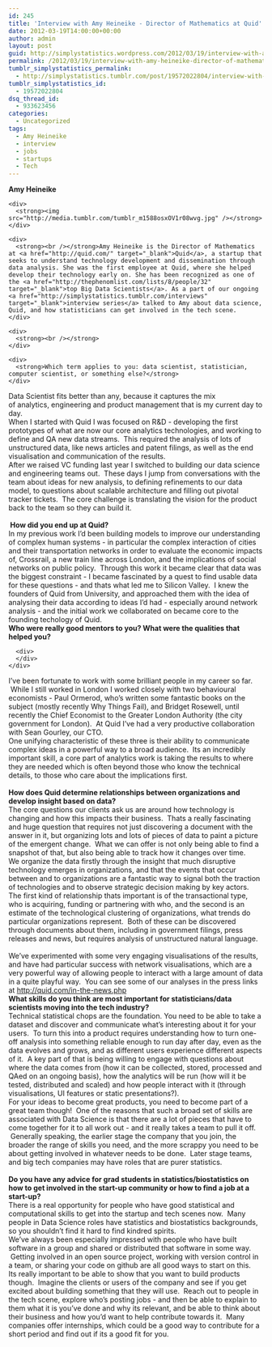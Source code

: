 ```yaml
---
id: 245
title: 'Interview with Amy Heineike - Director of Mathematics at Quid'
date: 2012-03-19T14:00:00+00:00
author: admin
layout: post
guid: http://simplystatistics.wordpress.com/2012/03/19/interview-with-amy-heineike-director-of-mathematics
permalink: /2012/03/19/interview-with-amy-heineike-director-of-mathematics/
tumblr_simplystatistics_permalink:
  - http://simplystatistics.tumblr.com/post/19572022804/interview-with-amy-heineike-director-of-mathematics
tumblr_simplystatistics_id:
  - 19572022804
dsq_thread_id:
  - 933623456
categories:
  - Uncategorized
tags:
  - Amy Heineike
  - interview
  - jobs
  - startups
  - Tech
---
```

<div class="im">
  <div>
    <div>
      <strong>Amy Heineike</strong>
    </div>
    
    <div>
      <strong><img src="http://media.tumblr.com/tumblr_m1588osxOV1r08wvg.jpg" /></strong>
    </div>
    
    <div>
      <strong><br /></strong>Amy Heineike is the Director of Mathematics at <a href="http://quid.com/" target="_blank">Quid</a>, a startup that seeks to understand technology development and dissemination through data analysis. She was the first employee at Quid, where she helped develop their technology early on. She has been recognized as one of the <a href="http://thephenomlist.com/lists/8/people/32" target="_blank">top Big Data Scientists</a>. As a part of our ongoing <a href="http://simplystatistics.tumblr.com/interviews" target="_blank">interview series</a> talked to Amy about data science, Quid, and how statisticians can get involved in the tech scene. 
    </div>
    
    <div>
      <strong><br /></strong>
    </div>
    
    <div>
      <strong>Which term applies to you: data scientist, statistician, computer scientist, or something else?</strong>
    </div>
  </div>
  
  <div>
  </div>
</div>

<div>
  Data Scientist fits better than any, because it captures the mix of analytics, engineering and product management that is my current day to day.  
</div>

<div>
</div>

<div>
</div>

<div>
  When I started with Quid I was focused on R&D - developing the first prototypes of what are now our core analytics technologies, and working to define and QA new data streams.  This required the analysis of lots of unstructured data, like news articles and patent filings, as well as the end visualisation and communication of the results.  
</div>

<div>
</div>

<div>
</div>

<div>
  After we raised VC funding last year I switched to building our data science and engineering teams out.  These days I jump from conversations with the team about ideas for new analysis, to defining refinements to our data model, to questions about scalable architecture and filling out pivotal tracker tickets.  The core challenge is translating the vision for the product back to the team so they can build it.
</div>

<div class="im">
  <div>
     
  </div>
  
  <div>
    <div>
      <div>
        <strong> How did you end up at Quid?</strong>
      </div>
    </div>
  </div>
  
  <div>
  </div>
</div>

<div>
  In my previous work I&#8217;d been building models to improve our understanding of complex human systems - in particular the complex interaction of cities and their transportation networks in order to evaluate the economic impacts of, Crossrail, a new train line across London, and the implications of social networks on public policy.  Through this work it became clear that data was the biggest constraint - I became fascinated by a quest to find usable data for these questions - and thats what led me to Silicon Valley.  I knew the founders of Quid from University, and approached them with the idea of analysing their data according to ideas I&#8217;d had - especially around network analysis - and the initial work we collaborated on became core to the founding techology of Quid.
</div>

<div class="im">
  <div>
  </div>
  
  <div>
    <div>
      <div>
      </div>
    </div>
  </div>
  
  <div>
    <div>
      <div>
        <strong>Who were really good mentors to you? What were the qualities that helped you? </strong>
      </div>
      
      <div>
      </div>
    </div>
  </div>
</div>

<div>
  I&#8217;ve been fortunate to work with some brilliant people in my career so far.  While I still worked in London I worked closely with two behavioural economists - Paul Ormerod, who&#8217;s written some fantastic books on the subject (mostly recently Why Things Fail), and Bridget Rosewell, until recently the Chief Economist to the Greater London Authority (the city government for London).  At Quid I&#8217;ve had a very productive collaboration with Sean Gourley, our CTO.
</div>

<div>
</div>

<div>
</div>

<div>
  One unifying characteristic of these three is their ability to communicate complex ideas in a powerful way to a broad audience.  Its an incredibly important skill, a core part of analytics work is taking the results to where they are needed which is often beyond those who know the technical details, to those who care about the implications first.
</div>

<div class="im">
  <div>
  </div>
  
  <div>
     
  </div>
  
  <div>
    <strong>How does Quid determine relationships between organizations and develop insight based on data? </strong>
  </div>
  
  <div>
  </div>
</div>

<div>
  The core questions our clients ask us are around how technology is changing and how this impacts their business.  Thats a really fascinating and huge question that requires not just discovering a document with the answer in it, but organizing lots and lots of pieces of data to paint a picture of the emergent change.  What we can offer is not only being able to find a snapshot of that, but also being able to track how it changes over time.
</div>

<div>
</div>

<div>
</div>

<div>
  We organize the data firstly through the insight that much disruptive technology emerges in organizations, and that the events that occur between and to organizations are a fantastic way to signal both the traction of technologies and to observe strategic decision making by key actors.
</div>

<div>
</div>

<div>
</div>

<div>
  The first kind of relationship thats important is of the transactional type, who is acquiring, funding or partnering with who, and the second is an estimate of the technological clustering of organizations, what trends do particular organizations represent.  Both of these can be discovered through documents about them, including in government filings, press releases and news, but requires analysis of unstructured natural language.  
</div>

<div>
</div>

<div>
   
</div>

<div>
  We&#8217;ve experimented with some very engaging visualisations of the results, and have had particular success with network visualisations, which are a very powerful way of allowing people to interact with a large amount of data in a quite playful way.  You can see some of our analyses in the press links at <a href="http://quid.com/in-the-news.php" target="_blank"><a href="http://quid.com/in-the-news.php" target="_blank">http://quid.com/in-the-news.php</a></a>
</div>

<div class="im">
  <div>
  </div>
  
  <div>
    <div>
      <div>
        <strong>What skills do you think are most important for statisticians/data scientists moving into the tech industry?</strong>
      </div>
    </div>
  </div>
  
  <div>
  </div>
</div>

<div>
  Technical statistical chops are the foundation. You need to be able to take a dataset and discover and communicate what&#8217;s interesting about it for your users.  To turn this into a product requires understanding how to turn one-off analysis into something reliable enough to run day after day, even as the data evolves and grows, and as different users experience different aspects of it.  A key part of that is being willing to engage with questions about where the data comes from (how it can be collected, stored, processed and QAed on an ongoing basis), how the analytics will be run (how will it be tested, distributed and scaled) and how people interact with it (through visualisations, UI features or static presentations?).  
</div>

<div>
</div>

<div>
</div>

<div>
  For your ideas to become great products, you need to become part of a great team though!  One of the reasons that such a broad set of skills are associated with Data Science is that there are a lot of pieces that have to come together for it to all work out - and it really takes a team to pull it off.  Generally speaking, the earlier stage the company that you join, the broader the range of skills you need, and the more scrappy you need to be about getting involved in whatever needs to be done.  Later stage teams, and big tech companies may have roles that are purer statistics.
</div>

<div class="im">
  <div>
  </div>
  
  <div>
     
  </div>
  
  <div>
    <div>
      <div>
        <strong>Do you have any advice for grad students in statistics/biostatistics on how to get involved in the start-up community or how to find a job at a start-up? </strong>
      </div>
    </div>
  </div>
  
  <div>
  </div>
</div>

<div>
  There is a real opportunity for people who have good statistical and computational skills to get into the startup and tech scenes now.  Many people in Data Science roles have statistics and biostatistics backgrounds, so you shouldn&#8217;t find it hard to find kindred spirits.
</div>

<div>
</div>

<div>
  <div>
    We&#8217;ve always been especially impressed with people who have built software in a group and shared or distributed that software in some way.  Getting involved in an open source project, working with version control in a team, or sharing your code on github are all good ways to start on this.
  </div>
  
  <div>
  </div>
</div>

<div>
</div>

<div>
  Its really important to be able to show that you want to build products though.  Imagine the clients or users of the company and see if you get excited about building something that they will use.  Reach out to people in the tech scene, explore who&#8217;s posting jobs - and then be able to explain to them what it is you&#8217;ve done and why its relevant, and be able to think about their business and how you&#8217;d want to help contribute towards it.  Many companies offer internships, which could be a good way to contribute for a short period and find out if its a good fit for you.
</div></p>